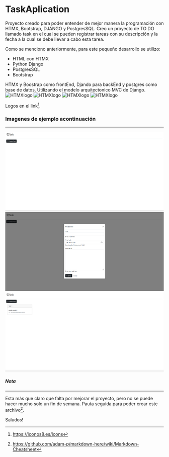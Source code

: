 # TaskAplication

Proyecto creado para poder entender de mejor manera la programación con HTMX, Bootstrap, DJANGO y PostgresSQL.
Creo un proyecto de TO DO llamado task en el cual se pueden registrar tareas con su descripción y la fecha a la cual se debe llevar a cabo esta tarea.

Como se menciono anteriormente, para este pequeño desarrollo se utilizo:
- HTML con HTMX
- Python Django
- PostgresSQL
- Bootstrap

HTMX y Boostrap como frontEnd, Djando para backEnd y postgres como base de datos. Utilizando el modelo arquitectonico MVC de Django.
<img src="https://img.icons8.com/?size=100&id=4i8EFdsgyQ2M&format=png&color=FFFFFF" alt="HTMXlogo" with="60px"/>
<img src="https://img.icons8.com/?size=100&id=20909&format=png&color=000000" alt="HTMXlogo" with="60px"/>
<img src="https://img.icons8.com/?size=100&id=baihjTL3IBX9&format=png&color=000000" alt="HTMXlogo" with="60px"/>
<img src="https://img.icons8.com/?size=100&id=38561&format=png&color=000000" alt="HTMXlogo" with="60px"/>

Logos en el link[^1].

### Imagenes de ejemplo acontinuación
------

<img src="ExampleIMG\example1-whiteboard.png" alt="example1">
<img src="ExampleIMG\example2-modalform.png" alt="example2">
<img src="ExampleIMG\example3-taskcard.png" alt="example3">

##### Nota
------

Esta más que claro que falta por mejorar el proyecto, pero no se puede hacer mucho solo un fin de semana.
Pauta seguida para poder crear este archivo[^2].

Saludos!

[^1]:https://iconos8.es/icons
[^2]:https://github.com/adam-p/markdown-here/wiki/Markdown-Cheatsheet
